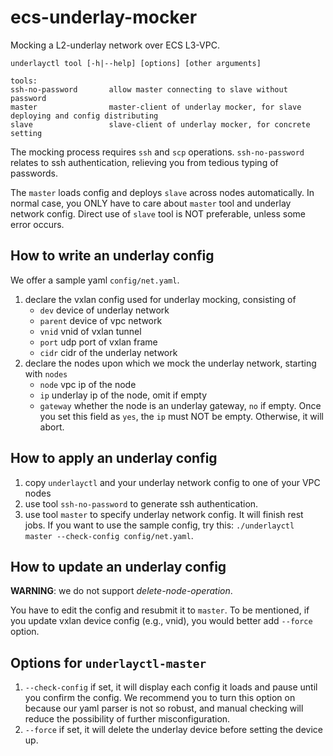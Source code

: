 # ecs-underlay-mocker

Mocking a L2-underlay network over ECS L3-VPC.

```
underlayctl tool [-h|--help] [options] [other arguments]
 
tools:
ssh-no-password       allow master connecting to slave without password
master                master-client of underlay mocker, for slave deploying and config distributing
slave                 slave-client of underlay mocker, for concrete setting
```

The mocking process requires `ssh` and `scp` operations. `ssh-no-password` relates to 
ssh authentication, relieving you from tedious typing of passwords.

The `master` loads config and deploys `slave` across nodes automatically. 
In normal case, you ONLY have to care about `master` tool and underlay network config. 
Direct use of `slave` tool is NOT preferable, unless some error occurs.

## How to write an underlay config

We offer a sample yaml `config/net.yaml`.
1. declare the vxlan config used for underlay mocking, consisting of
    - `dev` device of underlay network
    - `parent` device of vpc network
    - `vnid` vnid of vxlan tunnel
    - `port` udp port of vxlan frame
    - `cidr` cidr of the underlay network
2. declare the nodes upon which we mock the underlay network, starting with `nodes`
    - `node` vpc ip of the node
    - `ip` underlay ip of the node, omit if empty
    - `gateway` whether the node is an underlay gateway, `no` if empty. 
      Once you set this field as `yes`, the `ip` must NOT be empty. 
      Otherwise, it will abort.

## How to apply an underlay config

1. copy `underlayctl` and your underlay network config to one of your VPC nodes
2. use tool `ssh-no-password` to generate ssh authentication.
3. use tool `master` to specify underlay network config. It will finish rest jobs.
   If you want to use the sample config, try this: `./underlayctl master --check-config config/net.yaml`.


## How to update an underlay config
**WARNING**: we do not support _delete-node-operation_.

You have to edit the config and resubmit it to `master`. To be mentioned, if you
update vxlan device config (e.g., vnid), you would better add `--force` option.

## Options for `underlayctl-master`
1. `--check-config` if set, it will display each config it loads and pause until
   you confirm the config. We recommend you to turn this option on because our yaml
   parser is not so robust, and manual checking will reduce the possibility of further
   misconfiguration.
2. `--force` if set, it will delete the underlay device before setting the device up.